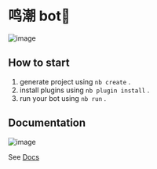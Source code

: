 # 鸣潮 bot🤖
![image](https://github.com/ymadangx/wuthering-waves/assets/147308717/1d3bcb7f-5a4d-411c-ac72-f30c7c8d1cdc)

## How to start
1. generate project using `nb create` .
2. install plugins using `nb plugin install` .
3. run your bot using `nb run` .

## Documentation
![image](https://github.com/ymadangx/wuthering-waves/assets/147308717/58d0682f-b45e-412c-add9-df61fd109e68)

See [Docs](https://nonebot.dev/)
